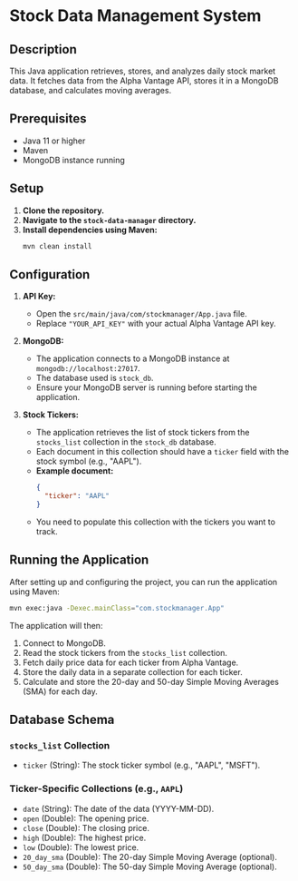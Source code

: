 # Stock Data Management System

## Description

This Java application retrieves, stores, and analyzes daily stock market data. It fetches data from the Alpha Vantage API, stores it in a MongoDB database, and calculates moving averages.

## Prerequisites

- Java 11 or higher
- Maven
- MongoDB instance running

## Setup

1.  **Clone the repository.**
2.  **Navigate to the `stock-data-manager` directory.**
3.  **Install dependencies using Maven:**
    ```bash
    mvn clean install
    ```

## Configuration

1.  **API Key:**
    - Open the `src/main/java/com/stockmanager/App.java` file.
    - Replace `"YOUR_API_KEY"` with your actual Alpha Vantage API key.

2.  **MongoDB:**
    - The application connects to a MongoDB instance at `mongodb://localhost:27017`.
    - The database used is `stock_db`.
    - Ensure your MongoDB server is running before starting the application.

3.  **Stock Tickers:**
    - The application retrieves the list of stock tickers from the `stocks_list` collection in the `stock_db` database.
    - Each document in this collection should have a `ticker` field with the stock symbol (e.g., "AAPL").
    - **Example document:**
      ```json
      {
        "ticker": "AAPL"
      }
      ```
    - You need to populate this collection with the tickers you want to track.

## Running the Application

After setting up and configuring the project, you can run the application using Maven:

```bash
mvn exec:java -Dexec.mainClass="com.stockmanager.App"
```

The application will then:
1.  Connect to MongoDB.
2.  Read the stock tickers from the `stocks_list` collection.
3.  Fetch daily price data for each ticker from Alpha Vantage.
4.  Store the daily data in a separate collection for each ticker.
5.  Calculate and store the 20-day and 50-day Simple Moving Averages (SMA) for each day.

## Database Schema

### `stocks_list` Collection

-   `ticker` (String): The stock ticker symbol (e.g., "AAPL", "MSFT").

### Ticker-Specific Collections (e.g., `AAPL`)

-   `date` (String): The date of the data (YYYY-MM-DD).
-   `open` (Double): The opening price.
-   `close` (Double): The closing price.
-   `high` (Double): The highest price.
-   `low` (Double): The lowest price.
-   `20_day_sma` (Double): The 20-day Simple Moving Average (optional).
-   `50_day_sma` (Double): The 50-day Simple Moving Average (optional).
